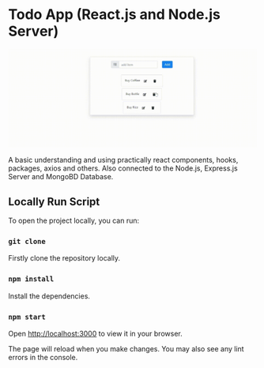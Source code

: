 # Todo App (React.js and Node.js Server)
![](todo-app.gif)

A basic understanding and using practically react components, hooks, packages, axios and others. Also connected to the Node.js, Express.js Server and MongoBD Database.

## Locally Run Script

To open the project locally, you can run:

### `git clone`

Firstly clone the repository locally.

### `npm install`

Install the dependencies.

### `npm start`

Open [http://localhost:3000](http://localhost:3000) to view it in your browser.

The page will reload when you make changes.
You may also see any lint errors in the console.


